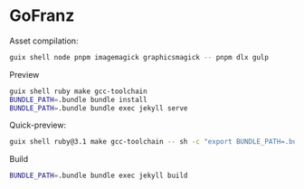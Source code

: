 # GoFranz

Asset compilation:

```bash
guix shell node pnpm imagemagick graphicsmagick -- pnpm dlx gulp
```


Preview

```bash
guix shell ruby make gcc-toolchain
BUNDLE_PATH=.bundle bundle install
BUNDLE_PATH=.bundle bundle exec jekyll serve
```

Quick-preview:

```bash
guix shell ruby@3.1 make gcc-toolchain -- sh -c "export BUNDLE_PATH=.bundle && bundle install && bundle exec jekyll serve"
```

Build

```bash
BUNDLE_PATH=.bundle bundle exec jekyll build
```
